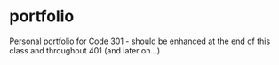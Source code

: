 # portfolio
Personal portfolio for Code 301 - should be enhanced at the end of this class and throughout 401 (and later on...)
